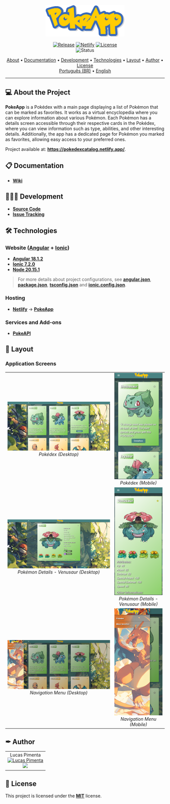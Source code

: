 <div align="center">
<img style="" src="https://github.com/Jinkogule/PokeApp/blob/main/src/assets/images/pokeapp-logo.png" width="250px;" alt=""/>
<br>

[![Release](https://img.shields.io/github/v/release/Jinkogule/PokeApp?style=for-the-badge)](https://github.com/Jinkogule/PokeApp/releases)
[![Netlify](https://img.shields.io/netlify/7481926e-a6c5-449d-a47e-907874451c26?style=for-the-badge)](https://app.netlify.com/sites/pokedexcatalog/deploys)
[![License](https://img.shields.io/github/license/Jinkogule/pokeapp?style=for-the-badge)](LICENSE)<br>
![Status](https://img.shields.io/badge/STATUS-COMPLETED-brightgreen?style=for-the-badge)
</div>

<p align="center">
  <a href="#-about-the-project">About</a> •
  <a href="#-documentation">Documentation</a> •
  <a href="#-development">Development</a> •
  <a href="#-technologies">Technologies</a> •
  <a href="#-layout">Layout</a> •
  <a href="#-author">Author</a> •
  <a href="#-license">License</a>
  <br>
  <a href="./README.pt.md">Português (BR)</a> •
  <a href="./README.md">English</a>
</p>

---

## 💻 About the Project

**PokeApp** is a Pokédex with a main page displaying a list of Pokémon that can be marked as favorites. It works as a virtual encyclopedia where you can explore information about various Pokémon. Each Pokémon has a details screen accessible through their respective cards in the Pokédex, where you can view information such as type, abilities, and other interesting details. Additionally, the app has a dedicated page for Pokémon you marked as favorites, allowing easy access to your preferred ones.

Project available at: **https://pokedexcatalog.netlify.app/**.

## 📋 Documentation

-   **[Wiki](https://github.com/Jinkogule/PokeApp/wiki)**

## 🧑🏻‍💻 Development

-   **[Source Code](https://github.com/Jinkogule/PokeApp)**
-   **[Issue Tracking](https://github.com/Jinkogule/PokeApp/issues)**

## 🛠 Technologies

### **Website**  **([Angular](https://www.php.net/)**  +  **[Ionic](https://laravel.com/))**

-   **[Angular 18.1.2](https://angular.dev/)**
-   **[Ionic 7.2.0](https://ionicframework.com/)**
-   **[Node 20.15.1](https://nodejs.org/)**

> For more details about project configurations, see **[angular.json](https://github.com/Jinkogule/PokeApp/blob/main/angular.json)**, **[package.json](https://github.com/Jinkogule/PokeApp/blob/main/package.json)**, **[tsconfig.json](https://github.com/Jinkogule/PokeApp/blob/main/tsconfig.json)** and **[ionic.config.json](https://github.com/Jinkogule/PokeApp/blob/main/ionic.config.json)**.

### **Hosting**

-   **[Netlify](https://app.netlify.com/)** → **[PokeApp](https://pokedexcatalog.netlify.app/)**

### **Services and Add-ons**

-   **[PokeAPI](https://platform.openai.com/docs/overview)**

## 🎨 Layout

### Application Screens
<table>
  <tr>
    <td align="center">
      <img src="/src/screenshots/pokedex-desktop.png" alt="Pokédex (Desktop)" title="Pokédex (Desktop)">
      <br>
      <em>Pokédex (Desktop)</em>
    </td>
    <td align="center">
      <img src="/src/screenshots/pokedex-cel.png" alt="Pokédex (Mobile)" title="Pokédex (Mobile)">
      <br>
      <em>Pokédex (Mobile)</em>
    </td>
  </tr>
  <tr>
    <td align="center">
      <img src="/src/screenshots/pokemon-details-desktop.png" alt="Pokémon Details - Venusaur (Desktop)" title="Pokémon Details - Venusaur (Desktop)">
      <br>
      <em>Pokémon Details - Venusaur (Desktop)</em>
    </td>
    <td align="center">
      <img src="/src/screenshots/pokemon-details-cel.png" alt="Pokémon Details - Venusaur (Mobile)" title="Pokémon Details - Venusaur (Mobile)">
      <br>
      <em>Pokémon Details - Venusaur (Mobile)</em>
    </td>
  </tr>
  <tr>
    <td align="center">
      <img src="/src/screenshots/menu-desktop.png" alt="Navigation Menu (Desktop)" title="Navigation Menu (Desktop)">
      <br>
      <em>Navigation Menu (Desktop)</em>
    </td>
    <td align="center">
      <img src="/src/screenshots/menu-cel.png" alt="Navigation Menu (Mobile)" title="Navigation Menu (Mobile)">
      <br>
      <em>Navigation Menu (Mobile)</em>
    </td>
  </tr>
</table>

## ✒ Author

<table>
  <tr>
    <td align="center">
      Lucas Pimenta
      <br>
      <a href="https://github.com/Jinkogule">
        <img src="https://avatars.githubusercontent.com/u/52849575?v=4" width="100px;" alt="Lucas Pimenta"/>
      </a>
      <br>
      <a href="https://github.com/Jinkogule">
        <img src="https://img.shields.io/badge/-Github-black?style=flat-square&logo=Github&logoColor=white">
      </a>
    </td>
  </tr>
</table>

## 📝 License

This project is licensed under the **[MIT](./LICENSE)** license.
